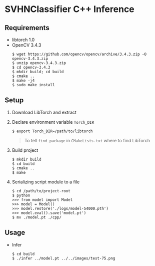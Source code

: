 # SVHNClassifier C++ Inference

## Requirements

* libtorch 1.0
* OpenCV 3.4.3
    ```
    $ wget https://github.com/opencv/opencv/archive/3.4.3.zip -O opencv-3.4.3.zip
    $ unzip opencv-3.4.3.zip
    $ cd opencv-3.4.3
    $ mkdir build; cd build
    $ cmake ..
    $ make -j4
    $ sudo make install
    ```


## Setup

1. Download LibTorch and extract

1. Declare environment variable `Torch_DIR`
    ```
    $ export Torch_DIR=/path/to/libtorch
    ```
    > To tell `find_package` in `CMakeLists.txt` where to find LibTorch
    
1. Build project
    ```
    $ mkdir build
    $ cd build
    $ cmake ..
    $ make
    ```

1. Serializing script module to a file
    ```
    $ cd /path/to/project-root
    $ python
    >>> from model import Model
    >>> model = Model()
    >>> model.restore('./logs/model-54000.pth')
    >>> model.eval().save('model.pt')
    $ mv ./model.pt ./cpp/
    ```

## Usage

* Infer
    ```
    $ cd build
    $ ./infer ../model.pt ../../images/test-75.png
    ```
